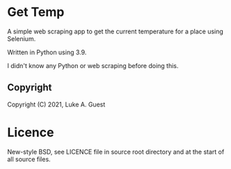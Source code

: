# Get Temp

A simple web scraping app to get the current temperature for a place using Selenium.

Written in Python using 3.9.

I didn't know any Python or web scraping before doing this.

## Copyright

Copyright (C) 2021, Luke A. Guest

# Licence

New-style BSD, see LICENCE file in source root directory and at the start of all source files.
